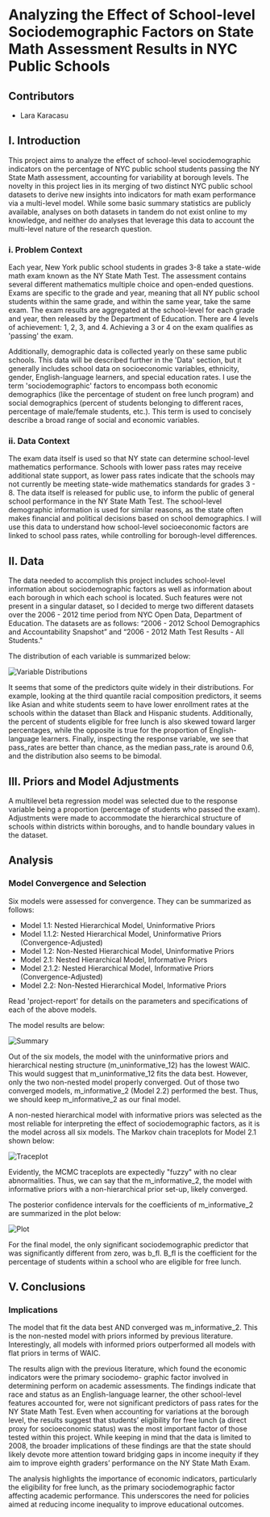 # Analyzing the Effect of School-level Sociodemographic Factors on State Math Assessment Results in NYC Public Schools

## Contributors
- Lara Karacasu

## I. Introduction

This project aims to analyze the effect of school-level sociodemographic indicators on the percentage of NYC public school students passing the NY State Math assessment, accounting for variability at borough levels. The novelty in this project lies in its merging of two distinct NYC public school datasets to derive new insights into indicators for math exam performance via a multi-level model. While some basic summary statistics are publicly available, analyses on both datasets in tandem do not exist online to my knowledge, and neither do analyses that leverage this data to account the multi-level nature of the research question.

### i. Problem Context

Each year, New York public school students in grades 3-8 take a state-wide math exam known as the NY State Math Test. The assessment contains several different mathematics multiple choice and open-ended questions. Exams are specific to the grade and year, meaning that all NY public school students within the same grade, and within the same year, take the same exam. The exam results are aggregated at the school-level for each grade and year, then released by the Department of Education. There are 4 levels of achievement: 1, 2, 3, and 4. Achieving a 3 or 4 on the exam qualifies as 'passing' the exam.

Additionally, demographic data is collected yearly on these same public schools. This data will be described further in the 'Data' section, but it generally includes school data on socioeconomic variables, ethnicity, gender, English-language learners, and special education rates. I use the term 'sociodemographic' factors to encompass both economic demographics (like the percentage of student on free lunch program) and social demographics (percent of students belonging to different races, percentage of male/female students, etc.). This term is used to concisely describe a broad range of social and economic variables.

### ii. Data Context

The exam data itself is used so that NY state can determine school-level mathematics performance. Schools with lower pass rates may receive additional state support, as lower pass rates indicate that the schools may not currently be meeting state-wide mathematics standards for grades 3 - 8. The data itself is released for public use, to inform the public of general school performance in the NY State Math Test. The school-level demographic information is used for similar reasons, as the state often makes financial and political decisions based on school demographics. I will use this data to understand how school-level socioeconomic factors are linked to school pass rates, while controlling for borough-level differences.

## II. Data

The data needed to accomplish this project includes school-level information about sociodemographic factors as well as information about each borough in which each school is located. Such features were not present in a singular dataset, so I decided to merge two different datasets over the 2006 - 2012 time period from NYC Open Data, Department of Education. The datasets are as follows: “2006 - 2012 School Demographics and Accountability Snapshot” and “2006 - 2012 Math Test Results - All Students."

The distribution of each variable is summarized below:

![Variable Distributions](https://github.com/larakaracasu/Bayesian-Multilevel-Model/blob/main/images/bayesian-1.png)

It seems that some of the predictors quite widely in their distributions. For example, looking at the third
quantile racial composition predictors, it seems like Asian and white students seem to have lower enrollment
rates at the schools within the dataset than Black and Hispanic students. Additionally, the percent of
students eligible for free lunch is also skewed toward larger percentages, while the opposite is true for the
proportion of English-language learners. Finally, inspecting the response variable, we see that pass_rates are
better than chance, as the median pass_rate is around 0.6, and the distribution also seems to be bimodal.

## III. Priors and Model Adjustments

A multilevel beta regression model was selected due to the response variable being a proportion (percentage of students who passed the exam). Adjustments were made to accommodate the hierarchical structure of schools within districts within boroughs, and to handle boundary values in the dataset.

## Analysis

### Model Convergence and Selection

Six models were assessed for convergence. They can be summarized as follows:

- Model 1.1: Nested Hierarchical Model, Uninformative Priors
- Model 1.1.2: Nested Hierarchical Model, Uninformative Priors (Convergence-Adjusted)
- Model 1.2: Non-Nested Hierarchical Model, Uninformative Priors
- Model 2.1: Nested Hierarchical Model, Informative Priors
- Model 2.1.2: Nested Hierarchical Model, Informative Priors (Convergence-Adjusted)
- Model 2.2: Non-Nested Hierarchical Model, Informative Priors

Read 'project-report' for details on the parameters and specifications of each of the above models.

The model results are below:

![Summary](https://github.com/larakaracasu/Bayesian-Multilevel-Model/blob/main/images/bayesian-4.png)

Out of the six models, the model with the uninformative priors and hierarchical nesting structure (m_uninformative_12) has the lowest WAIC. This would suggest that m_uninformative_12 fits the data best. However, only the two non-nested model properly converged. Out of those two converged models, m_informative_2 (Model 2.2) performed the best. Thus, we should keep m_informative_2 as our final model.

A non-nested hierarchical model with informative priors was selected as the most reliable for interpreting the effect of sociodemographic factors, as it is the model across all six models. The Markov chain traceplots for Model 2.1 shown below:

![Traceplot](https://github.com/larakaracasu/Bayesian-Multilevel-Model/blob/main/images/bayesian-3.png)

Evidently, the MCMC traceplots are expectedly "fuzzy" with no clear abnormalities.
Thus, we can say that the m_informative_2, the model with informative priors with a non-hierarchical prior set-up, likely converged.

The posterior confidence intervals for the coefficients of m_informative_2 are summarized in the plot below:

![Plot](https://github.com/larakaracasu/Bayesian-Multilevel-Model/blob/main/images/bayesian-2.png)

For the final model, the only significant sociodemographic predictor that was significantly different from
zero, was b_fl. B_fl is the coefficient for the percentage of students within a school who are eligible for free
lunch.

## V. Conclusions

### Implications

The model that fit the data best AND converged was m_informative_2. This is
the non-nested model with priors informed by previous literature. Interestingly, all models with informed
priors outperformed all models with flat priors in terms of WAIC.

The results align with the previous literature, which found the economic indicators were the primary sociodemo-
graphic factor involved in determining perform on academic assessments. The findings indicate that race
and status as an English-language learner, the other school-level features accounted for, were not significant
predictors of pass rates for the NY State Math Test. Even when accounting for variations at the borough
level, the results suggest that students’ eligibility for free lunch (a direct proxy for socioeconomic status)
was the most important factor of those tested within this project. While keeping in mind that the data
is limited to 2008, the broader implications of these findings are that the state should likely devote more
attention toward bridging gaps in income inequity if they aim to improve eighth graders’ performance on
the NY State Math Exam.

The analysis highlights the importance of economic indicators, particularly the eligibility for free lunch, as the primary sociodemographic factor affecting academic performance. This underscores the need for policies aimed at reducing income inequality to improve educational outcomes.
